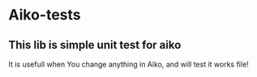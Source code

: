 # Aiko-tests

## This lib is simple unit test for aiko
It is usefull when You change anything in Aiko, and will test it works file!
